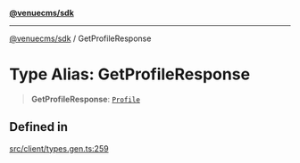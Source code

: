 [**@venuecms/sdk**](../README.md)

***

[@venuecms/sdk](../README.md) / GetProfileResponse

# Type Alias: GetProfileResponse

> **GetProfileResponse**: [`Profile`](Profile.md)

## Defined in

[src/client/types.gen.ts:259](https://github.com/venuecms/sdk/blob/5b4cd028834bd354af42c2350c53afae614ed54f/src/client/types.gen.ts#L259)
